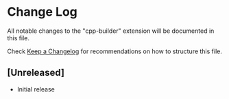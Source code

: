 # Change Log

All notable changes to the "cpp-builder" extension will be documented in this file.

Check [Keep a Changelog](http://keepachangelog.com/) for recommendations on how to structure this file.

## [Unreleased]

- Initial release